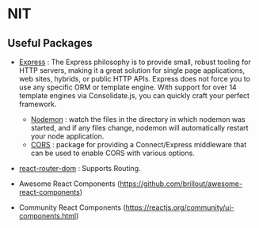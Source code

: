 # NIT

## Useful Packages

- [Express](https://www.npmjs.com/package/express) : The Express philosophy is to provide small, robust tooling for HTTP servers, making it a great solution for single page applications, web sites, hybrids, or public HTTP APIs. Express does not force you to use any specific ORM or template engine. With support for over 14 template engines via Consolidate.js, you can quickly craft your perfect framework.
	- [Nodemon](https://www.npmjs.com/package/nodemon) : watch the files in the directory in which nodemon was started, and if any files change, nodemon will automatically restart your node application.
	- [CORS](https://www.npmjs.com/package/cors) : package for providing a Connect/Express middleware that can be used to enable CORS with various options.

- [react-router-dom](https://www.npmjs.com/package/react-router-dom) : Supports Routing.

- Awesome React Components (https://github.com/brillout/awesome-react-components)

- Community React Components (https://reactjs.org/community/ui-components.html)
